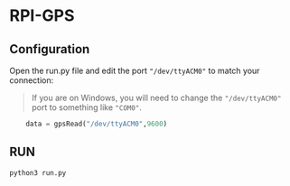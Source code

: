# RPI-GPS

## Configuration
Open the run.py file and edit the port `"/dev/ttyACM0"` to match your connection:
> If you are on Windows, you will need to change the `"/dev/ttyACM0"` port to something like `"COM0"`.
```python
    data = gpsRead("/dev/ttyACM0",9600)
```

## RUN
```bash
python3 run.py
```